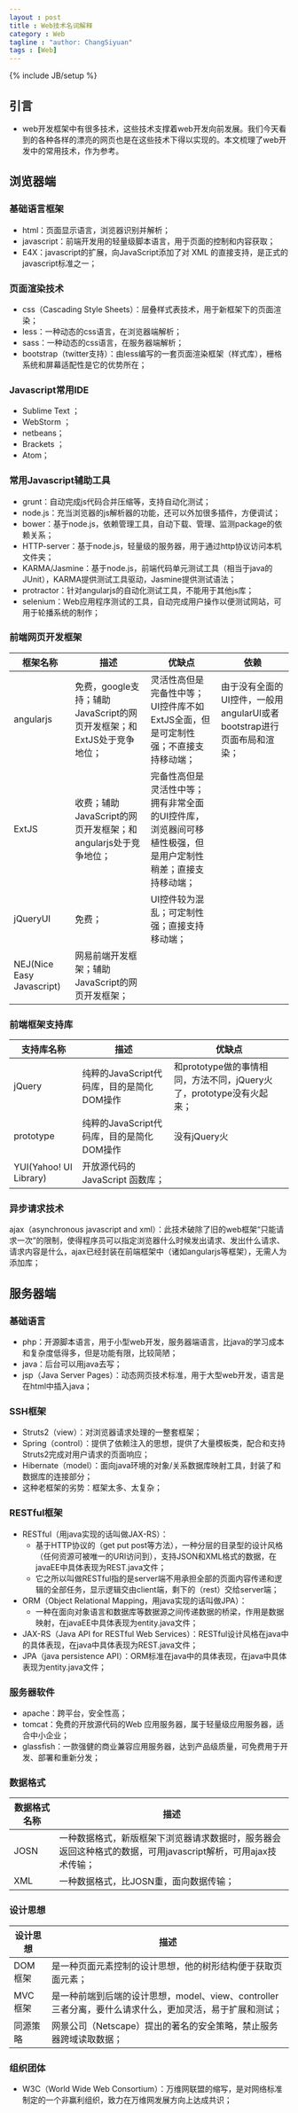 ```yaml
---
layout : post
title : Web技术名词解释
category : Web
tagline : "author: ChangSiyuan"
tags : [Web]
---
```

{% include JB/setup %}

## 引言
- web开发框架中有很多技术，这些技术支撑着web开发向前发展。我们今天看到的各种各样的漂亮的网页也是在这些技术下得以实现的。本文梳理了web开发中的常用技术，作为参考。

## 浏览器端

### 基础语言框架
- html：页面显示语言，浏览器识别并解析；
- javascript：前端开发用的轻量级脚本语言，用于页面的控制和内容获取；
- E4X：javascript的扩展，向JavaScript添加了对 XML 的直接支持，是正式的javascript标准之一；

### 页面渲染技术
- css（Cascading Style Sheets）：层叠样式表技术，用于新框架下的页面渲染；
- less：一种动态的css语言，在浏览器端解析；
- sass：一种动态的css语言，在服务器端解析；
- bootstrap（twitter支持）：由less编写的一套页面渲染框架（样式库），栅格系统和屏幕适配性是它的优势所在；

### Javascript常用IDE
- Sublime Text ；
- WebStorm ；
- netbeans；
- Brackets ；
- Atom；

### 常用Javascript辅助工具
- grunt：自动完成js代码合并压缩等，支持自动化测试；
- node.js：充当浏览器的js解析器的功能，还可以外加很多插件，方便调试；
- bower：基于node.js，依赖管理工具，自动下载、管理、监测package的依赖关系；
- HTTP-server：基于node.js，轻量级的服务器，用于通过http协议访问本机文件夹；
- KARMA/Jasmine：基于node.js，前端代码单元测试工具（相当于java的JUnit），KARMA提供测试工具驱动，Jasmine提供测试语法；
- protractor：针对angularjs的自动化测试工具，不能用于其他js库；
- selenium：Web应用程序测试的工具，自动完成用户操作以便测试网站，可用于轮播系统的制作；

### 前端网页开发框架
|框架名称|描述|优缺点|依赖|
|---|---|---|---|
|angularjs|免费，google支持；辅助JavaScript的网页开发框架；和ExtJS处于竞争地位；|灵活性高但是完备性中等；UI控件库不如ExtJS全面，但是可定制性强；不直接支持移动端；|由于没有全面的UI控件，一般用angularUI或者bootstrap进行页面布局和渲染；|
|ExtJS|收费；辅助JavaScript的网页开发框架；和angularjs处于竞争地位；|完备性高但是灵活性中等；拥有非常全面的UI控件库，浏览器间可移植性极强，但是用户定制性稍差；直接支持移动端；||
|jQueryUI|免费；|UI控件较为混乱；可定制性强；直接支持移动端；||
|NEJ(Nice Easy Javascript)|网易前端开发框架；辅助JavaScript的网页开发框架；|||

### 前端框架支持库
|支持库名称|描述|优缺点|
|---|---|---|
|jQuery|纯粹的JavaScript代码库，目的是简化DOM操作|和prototype做的事情相同，方法不同，jQuery火了，prototype没有火起来；|
|prototype|纯粹的JavaScript代码库，目的是简化DOM操作|没有jQuery火|
|YUI(Yahoo! UI Library)|开放源代码的 JavaScript 函数库；||

### 异步请求技术
ajax（asynchronous javascript and xml）：此技术破除了旧的web框架“只能请求一次”的限制，使得程序员可以指定浏览器什么时候发出请求、发出什么请求、请求内容是什么，ajax已经封装在前端框架中（诸如angularjs等框架），无需人为添加库；

## 服务器端

### 基础语言
- php：开源脚本语言，用于小型web开发，服务器端语言，比java的学习成本和复杂度低得多，但是功能有限，比较简陋；
- java：后台可以用java去写；
- jsp（Java Server Pages）：动态网页技术标准，用于大型web开发，语言是在html中插入java；

### SSH框架
- Struts2（view）：对浏览器请求处理的一整套框架；
- Spring（control）：提供了依赖注入的思想，提供了大量模板类，配合和支持Struts2完成对用户请求的页面响应；
- Hibernate（model）：面向java环境的对象/关系数据库映射工具，封装了和数据库的连接部分；
- 这种老框架的劣势：框架太多、太复杂；

### RESTful框架
- RESTful（用java实现的话叫做JAX-RS）：
  - 基于HTTP协议的（get put post等方法），一种分层的目录型的设计风格（任何资源可被唯一的URI访问到），支持JSON和XML格式的数据，在javaEE中具体表现为REST.java文件；
  - 它之所以叫做RESTful指的是server端不用承担全部的页面内容传递和逻辑的全部任务，显示逻辑交由client端，剩下的（rest）交给server端；
- ORM（Object Relational Mapping，用java实现的话叫做JPA）：
  - 一种在面向对象语言和数据库等数据源之间传递数据的桥梁，作用是数据映射，在javaEE中具体表现为entity.java文件；
- JAX-RS（Java API for RESTful Web Services）：RESTful设计风格在java中的具体表现，在java中具体表现为REST.java文件；
- JPA（java persistence API）：ORM标准在java中的具体表现，在java中具体表现为entity.java文件；

### 服务器软件
- apache：跨平台，安全性高；
- tomcat：免费的开放源代码的Web 应用服务器，属于轻量级应用服务器，适合中小企业；
- glassfish：一款强健的商业兼容应用服务器，达到产品级质量，可免费用于开发、部署和重新分发；

### 数据格式
|数据格式名称|描述|
|---|---|
|JOSN|一种数据格式，新版框架下浏览器请求数据时，服务器会返回这种格式的数据，可用javascript解析，可用ajax技术传输；|
|XML|一种数据格式，比JOSN重，面向数据传输；|

### 设计思想
|设计思想|描述|
|---|---|
|DOM框架|是一种页面元素控制的设计思想，他的树形结构便于获取页面元素；|
|MVC框架|是一种前端到后端的设计思想，model、view、controller三者分离，要什么请求什么，更加灵活，易于扩展和测试；|
|同源策略|网景公司（Netscape）提出的著名的安全策略，禁止服务器跨域读取数据；|

### 组织团体
- W3C（World Wide Web Consortium）：万维网联盟的缩写，是对网络标准制定的一个非赢利组织，致力在万维网发展方向上达成共识；


